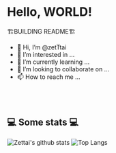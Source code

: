<h1>Hello, WORLD!</h1>

🏗️BUILDING README🏗️

- 👋 Hi, I’m @zetTtai
- 👀 I’m interested in ...
- 🌱 I’m currently learning ...
- 💞️ I’m looking to collaborate on ...
- 📫 How to reach me ...

</br></br> <h2>💻 Some stats 💻</h2> 
![Zettai's github stats](https://github-readme-stats.vercel.app/api?username=zetTtai&show_icons=true&title_color=fff&icon_color=79ff97&text_color=9f9f9f&bg_color=151515)
![Top Langs](https://github-readme-stats.vercel.app/api/top-langs/?username=zetTtai&show_icons=true&title_color=fff&icon_color=79ff97&text_color=9f9f9f&bg_color=151515)
